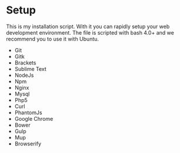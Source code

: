 Setup
======

This is my installation script. With it you can rapidly setup your web development environment. The file is scripted with bash 4.0+ and we recommend you to use it with Ubuntu.

- Git
- Gitk
- Brackets
- Sublime Text
- NodeJs
- Npm
- Nginx
- Mysql
- Php5
- Curl
- PhantomJs
- Google Chrome
- Bower
- Gulp
- Mup
- Browserify